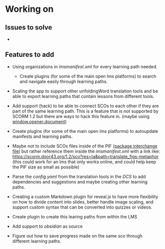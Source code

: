 # Working on

## Issues to solve

-

## Features to add

- Using organizations in *imsmanifest.xml* for every learning path needed.

  - Create plugins (for some of the main open lms platforms) to search and navigate easily through learning paths.

- Scaling the app to support other unfoldingWord translation tools and be able to export learning paths that contain lessons from different tools.

- Add support (hack) to be able to connect SCOs to each other if they are part of the same learning path. This is a feature that is not supported by SCORM 1.2 but there are ways to hack this feature in. (maybe using [window.opener.document](https://moodle.org/mod/forum/discuss.php?d=159769))

- Create plugins (for some of the main open lms platforms) to autoupdate manifests and learning paths.

- Maybe not to include SCOs files inside of the PIF ([package interchange file]('https://scorm.com/scorm-explained/technical-scorm/content-packaging/')) but rather reference them inside the *imsmanifest.xml* with a link like: https://scorm.door43.org/1.2/sco?res=ta&path=translate_figs-metaphor (this could work for an lms that only works online, and could help keep the PIF size as small as possible)

- Parse the _config.yaml_ from the translation tools in the _DCS_ to add dependencies and suggestions and maybe creating other learning paths.

- Creating a custom Markdown plugin for reveal.js to have more flexibility on how to divide content into slides, better handle image scaling, and support custom syntax that can be converted into quizzes or videos.

- Create plugin to create this learing paths from within the LMS

- Add support to *obsidian* as source

- Figure out how to save progress made on the same sco through different learning paths.
